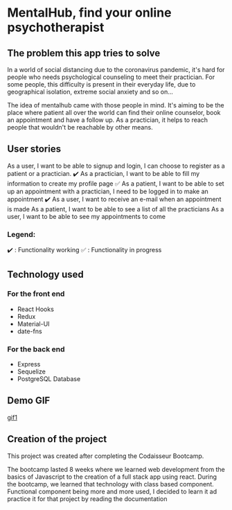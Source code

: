 # MentalHub, find your online psychotherapist

## The problem this app tries to solve

In a world of social distancing due to the coronavirus pandemic, it's hard for people who needs psychological counseling to meet their practician. For some people, this difficulty is present in their everyday life, due to geographical isolation, extreme social anxiety and so on...

The idea of mentalhub came with those people in mind. It's aiming to be the place where patient all over the world can find their online counselor, book an appointment and have a follow up. As a practician, it helps to reach people that wouldn't be reachable by other means.

## User stories

As a user, I want to be able to signup and login, I can choose to register as a patient or a practician. :heavy_check_mark:
As a practician, I want to be able to fill my information to create my profile page :white_check_mark:
As a patient, I want to be able to set up an appointment with a practician, I need to be logged in to make an appointment :heavy_check_mark:
As a user, I want to receive an e-mail when an appointment is made
As a patient, I want to be able to see a list of all the practicians
As a user, I want to be able to see my appointments to come

### Legend:

:heavy_check_mark: : Functionality working
:white_check_mark: : Functionality in progress

## Technology used

### For the front end

- React Hooks
- Redux
- Material-UI
- date-fns

### For the back end

- Express
- Sequelize
- PostgreSQL Database

## Demo GIF

[gif1](https://media.giphy.com/media/TGuKcfvjcScFlTdUmf/giphy.gif)

## Creation of the project

This project was created after completing the Codaisseur Bootcamp.

The bootcamp lasted 8 weeks where we learned web development from the basics of Javascript to the creation of a full stack app using react. During the bootcamp, we learned that technology with class based component. Functional component being more and more used, I decided to learn it ad practice it for that project by reading the documentation
